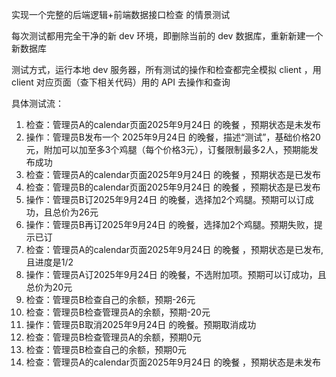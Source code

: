 实现一个完整的后端逻辑+前端数据接口检查 的情景测试

每次测试都用完全干净的新 dev 环境，即删除当前的 dev 数据库，重新新建一个新数据库

测试方式，运行本地 dev 服务器，所有测试的操作和检查都完全模拟 client ，用 client 对应页面（查下相关代码）用的 API 去操作和查询

具体测试流：
1. 检查：管理员A的calendar页面2025年9月24日 的晚餐  ，预期状态是未发布
2. 操作：管理员B发布一个 2025年9月24日 的晚餐，描述“测试”，基础价格20元，附加可以加至多3个鸡腿（每个价格3元），订餐限制最多2人，预期能发布成功
3. 检查：管理员A的calendar页面2025年9月24日 的晚餐  ，预期状态是已发布
4. 检查：管理员B的calendar页面2025年9月24日 的晚餐  ，预期状态是已发布
5. 操作：管理员B订2025年9月24日 的晚餐，选择加2个鸡腿。预期可以订成功，且总价为26元
6. 操作：管理员B再订2025年9月24日 的晚餐，选择加2个鸡腿。预期失败，提示已订
7. 检查：管理员A的calendar页面2025年9月24日 的晚餐  ，预期状态是已发布,且进度是1/2
8. 操作：管理员A订2025年9月24日 的晚餐，不选附加项。预期可以订成功，且总价为20元
9. 检查：管理员B检查自己的余额，预期-26元
10. 检查：管理员B检查管理员A的余额，预期-20元
11. 操作：管理员B取消2025年9月24日 的晚餐。预期取消成功
12. 检查：管理员B检查管理员A的余额，预期0元
13. 检查：管理员B检查自己的余额，预期0元
14. 检查：管理员A的calendar页面2025年9月24日 的晚餐  ，预期状态是未发布



